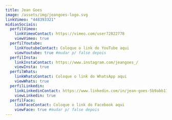 ```yaml
---
title: Jean Goes
image: /assets/img/jeangoes-logo.svg
linkVimeo: "448393321"
midiasSociais:
  perfilVimeo:
    linkVimeoContact: https://vimeo.com/user72822778
    viewVimeo: true
  perfilYoutube:
    linkYoutubeContact: Coloque o link do YouTube aqui
    viewYoutube: true #mudar p/ false depois 
  perfilInsta:
    linkInstaContact: https://www.instagram.com/jeangoes_/
    viewInsta: true
  perfilWhats:
    linkWhatsContact: Coloque o link do WhatsApp aqui
    viewWhats: true
  perfilLinkedin:
    linkLinkedinContact: https://www.linkedin.com/in/jean-goes-5b9abb11a/
    viewLinkedin: true
  perfilFace:
    linkFaceContact: Coloque o link do Facebook aqui
    viewFace: true #mudar p/ false depois 
---
```

